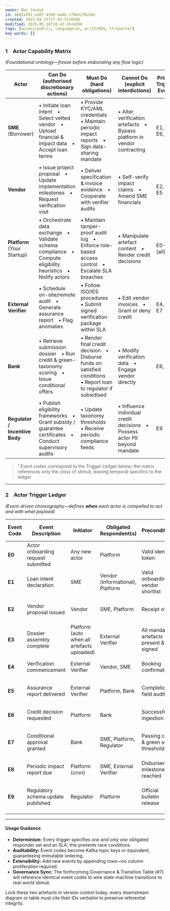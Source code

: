```yaml
---
owner: Ben Jendyk
id: 4b02a591-ea6f-4f09-a446-cf9b32fb24dc
created: 2025-04-25T17:45:57+0200
modified: 2025-05-16T18:43:26+0200
tags: [access/public, language/en, pr/25/084, tf/quarter]
key-words: []
---
```


### 1 Actor Capability Matrix  
*(Foundational ontology—freeze before elaborating any flow logic)*

| Actor | **Can Do** (authorised discretionary actions) | **Must Do** (hard obligations) | **Cannot Do** (explicit interdictions) | **Primary Trigger-Events**¹ |
|-------|----------------------------------------------|--------------------------------|----------------------------------------|-----------------------------|
| **SME** (Borrower) | • Initiate loan intent • Select vetted vendor • Upload financial & impact data • Accept loan terms | • Provide KYC/AML credentials • Maintain periodic impact reports • Sign data-sharing mandate | • Alter verification artefacts • Bypass platform in vendor contracting | E1, E3, E6, E8 |
| **Vendor** | • Issue project proposal • Update implementation milestones • Request verification visit | • Deliver specification & invoice evidence • Cooperate with verifier audits | • Self-verify impact claims • Amend SME financials | E2, E4, E5 |
| **Platform** (Your Startup) | • Orchestrate data exchange • Validate schema compliance • Compute eligibility heuristics • Notify actors | • Maintain tamper-proof audit log • Enforce role-based access control • Escalate SLA breaches | • Manipulate artefact content • Render credit decisions | E0-E9 (all) |
| **External Verifier** | • Schedule on-site/remote audit • Generate assurance report • Flag anomalies | • Follow ISO/IES procedures • Submit signed verification package within SLA | • Edit vendor invoices • Grant or deny credit | E4, E5, E7 |
| **Bank** | • Retrieve submission dossier • Run credit & green-taxonomy scoring • Issue conditional offers | • Render final credit decision • Disburse funds on satisfied conditions • Report loan to regulator if subsidised | • Modify verification data • Engage vendor directly | E6, E7 |
| **Regulator / Incentive Body** | • Publish eligibility frameworks • Grant subsidy / guarantee certificates • Conduct supervisory audits | • Update taxonomy thresholds • Receive periodic compliance feeds | • Influence individual credit decisions • Possess actor PII beyond mandate | E9 |

> ¹ Event codes correspond to the Trigger Ledger below; the matrix references only the *class* of stimuli, leaving temporal specifics to the ledger.

---

### 2 Actor Trigger Ledger  
*(Event-driven choreography—defines **when** each actor is compelled to act and with what payload)*

| **Event Code** | Event Description | Initiator | Obligated Respondent(s) | Preconditions | Data / Artefact Payload | Response SLA | Consequence of Breach |
|---------------|------------------|-----------|-------------------------|---------------|-------------------------|--------------|-----------------------|
| **E0** | Actor onboarding request submitted | Any new actor | Platform | Valid identity token | KYC packet, capability claims | 24 h | Rejection of onboarding |
| **E1** | Loan intent declaration | SME | Vendor (informational), Platform | Valid onboarding, vendor shortlist | Intent form, SME baseline metrics | N/A (asynchronous) | — |
| **E2** | Vendor proposal issued | Vendor | SME, Platform | Receipt of E1 | Proposal doc, cost & impact estimate | 48 h SME review | Proposal lapse |
| **E3** | Dossier assembly complete | Platform (auto when all artefacts uploaded) | External Verifier | All mandatory artefacts present & signed | Immutable dossier bundle hash | 4 d audit start | Verification SLA breach notice |
| **E4** | Verification commencement | External Verifier | Vendor, SME | Booking confirmation | Audit schedule ID | 3 d to confirm | Audit reschedule escalation |
| **E5** | Assurance report delivered | External Verifier | Platform, Bank | Completion of field audit | Signed PDF + raw sensor data hash | 24 h ingest | Dossier stale flag |
| **E6** | Credit decision requested | Platform | Bank | Successful E5 ingestion | Clean dossier pointer | 5 bd decision window | Auto-decline & feedback loop |
| **E7** | Conditional approval granted | Bank | SME, Platform, Regulator | Passing credit & green score thresholds | Term sheet, compliance covenant list | 10 d SME acceptance | Offer expiry |
| **E8** | Periodic impact report due | Platform (cron) | SME, External Verifier | Disbursement milestone reached | Reporting template pre-filled | 7 d submission | Incentive claw-back trigger |
| **E9** | Regulatory schema update published | Regulator | Platform | Official bulletin release | New taxonomy schema, effective date | 48 h schema deployment | Suspension of new originations |

---

#### Usage Guidance  

* **Determinism:** Every trigger specifies *one and only one* obligated responder set and an SLA; this prevents race conditions.  
* **Auditability:** Event codes become Kafka topic keys or equivalent, guaranteeing immutable ordering.  
* **Extensibility:** Add new events by appending rows—no column proliferation required.  
* **Governance Sync:** The forthcoming Governance & Transition Table (#7) will reference identical event codes to wire state-machine transitions to real-world stimuli.

Lock these two artefacts in version control today; every downstream diagram or table must cite their IDs verbatim to preserve referential integrity.